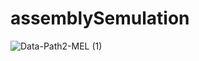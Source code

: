 # assemblySemulation
![Data-Path2-MEL (1)](https://github.com/MelikaShirian12/assemblySemulation/assets/106620989/a9928f82-2631-41b9-9708-467470b0ee17)
